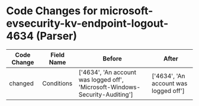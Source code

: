 # Code Changes for microsoft-evsecurity-kv-endpoint-logout-4634 (Parser)

| Code Change | Field Name | Before | After |
|-------------|------------|--------|-------|
| changed | Conditions | ['4634', 'An account was logged off', 'Microsoft-Windows-Security-Auditing'] | ['4634', 'An account was logged off'] |